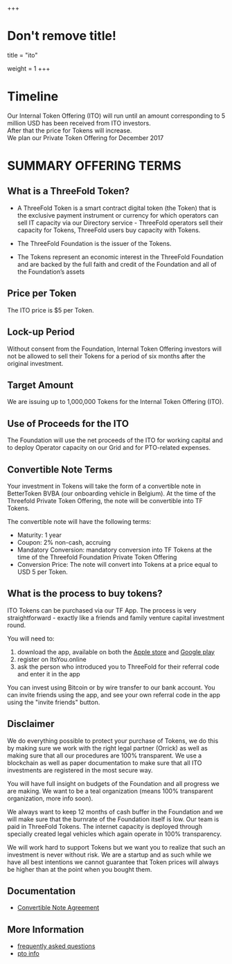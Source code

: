 +++
# Don't remove title!
title = "ito"

weight = 1
+++

# Timeline

Our Internal Token Offering (ITO) will run until an amount corresponding to 5 million USD has been received from ITO investors.  
After that the price for Tokens will increase.  
We plan our Private Token Offering for December 2017

# SUMMARY OFFERING TERMS

## What is a ThreeFold Token?

- A ThreeFold Token is a smart contract digital token (the Token) that is the exclusive payment instrument or currency for which operators can sell IT capacity via our Directory service - ThreeFold operators sell their capacity for Tokens, ThreeFold users buy capacity with Tokens.

- The ThreeFold Foundation is the issuer of the Tokens.
- The Tokens represent an economic interest in the ThreeFold Foundation and are backed by the full faith and credit of the Foundation and all of the Foundation’s assets

## Price per Token

The ITO price is $5 per Token.

## Lock-up Period

Without consent from the Foundation, Internal Token Offering investors will not be allowed to sell their Tokens for a period of six months after the original investment.

## Target Amount

We are issuing up to 1,000,000 Tokens for the Internal Token Offering (ITO).

## Use of Proceeds for the ITO

The Foundation will use the net proceeds of the ITO for working capital and to deploy Operator capacity on our Grid and for PTO-related expenses.

## Convertible Note Terms

Your investment in Tokens will take the form of a convertible note in BetterToken BVBA (our onboarding vehicle in Belgium).  At the time of the Threefold Private Token Offering, the note will be convertible into TF Tokens.

The convertible note will have the following terms:

- Maturity: 1 year
- Coupon: 2% non-cash, accruing
- Mandatory Conversion:  mandatory conversion  into TF Tokens at the time of the Threefold Foundation Private Token Offering
- Conversion Price:  The note will convert into Tokens at a price equal to USD 5 per Token.

## What is the process to buy tokens?

ITO Tokens can be purchased via our TF App.  The process is very straightforward - exactly like a friends and family venture capital investment round.

You will need to:
1. download the app, available on both the [Apple store](http://itunes.apple.com/app/id1276543091) and [Google play](https://market.android.com/details?id=com.mobicage.rogerthat.em.be.threefold.token)
2. register on ItsYou.online 
3. ask the person who introduced you to ThreeFold for their referral code and enter it in the app

You can invest using Bitcoin or by wire transfer to our bank account. You can invite friends using the app, and see your own referral code in the app using the "invite friends" button.

## Disclaimer

We do everything possible to protect your purchase of Tokens, we do this by making sure we work with the right legal partner (Orrick) as well as making sure that all our procedures are 100% transparent. We use a blockchain as well as paper documentation to make sure that all ITO investments are registered in the most secure way.

You will have full insight on budgets of the Foundation and all progress we are making.
We want to be a teal organization (means 100% transparent organization, more info soon).

We always want to keep 12 months of cash buffer in the Foundation and we will make sure that the burnrate of the Foundation itself is low. Our team is paid in ThreeFold Tokens. The internet capacity is deployed through specially created legal vehicles which again operate in 100% transparency.

We will work hard to support Tokens but we want you to realize that such an investment is never without risk. We are a startup and as such while we have all best intentions we cannot guarantee that Token prices will always be higher than at the point when you bought them.

## Documentation

- [Convertible Note Agreement](http://tiny.cc/tf_ito_investment_agr)

## More Information

- [frequently asked questions](/faq)
- [pto info](/pto)
